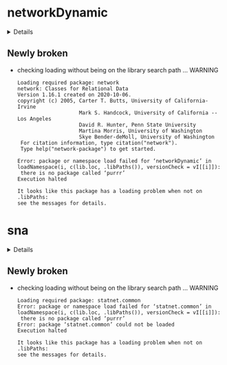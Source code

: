 # networkDynamic

<details>

* Version: 0.10.1
* GitHub: NA
* Source code: https://github.com/cran/networkDynamic
* Date/Publication: 2020-01-21 09:50:02 UTC
* Number of recursive dependencies: 36

Run `revdep_details(, "networkDynamic")` for more info

</details>

## Newly broken

*   checking loading without being on the library search path ... WARNING
    ```
    Loading required package: network
    network: Classes for Relational Data
    Version 1.16.1 created on 2020-10-06.
    copyright (c) 2005, Carter T. Butts, University of California-Irvine
                        Mark S. Handcock, University of California -- Los Angeles
                        David R. Hunter, Penn State University
                        Martina Morris, University of Washington
                        Skye Bender-deMoll, University of Washington
     For citation information, type citation("network").
     Type help("network-package") to get started.
    
    Error: package or namespace load failed for ‘networkDynamic’ in loadNamespace(i, c(lib.loc, .libPaths()), versionCheck = vI[[i]]):
     there is no package called ‘purrr’
    Execution halted
    
    It looks like this package has a loading problem when not on .libPaths:
    see the messages for details.
    ```

# sna

<details>

* Version: 2.6
* GitHub: NA
* Source code: https://github.com/cran/sna
* Date/Publication: 2020-10-06 08:50:03 UTC
* Number of recursive dependencies: 61

Run `revdep_details(, "sna")` for more info

</details>

## Newly broken

*   checking loading without being on the library search path ... WARNING
    ```
    Loading required package: statnet.common
    Error: package or namespace load failed for ‘statnet.common’ in loadNamespace(i, c(lib.loc, .libPaths()), versionCheck = vI[[i]]):
     there is no package called ‘purrr’
    Error: package ‘statnet.common’ could not be loaded
    Execution halted
    
    It looks like this package has a loading problem when not on .libPaths:
    see the messages for details.
    ```

